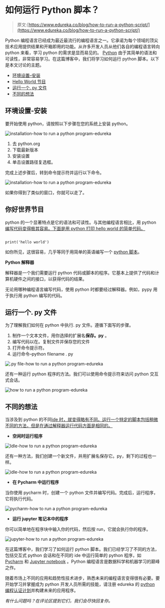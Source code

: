 # 如何运行 Python 脚本？

> 原文:[https://www.edureka.co/blog/how-to-run-a-python-script/](https://www.edureka.co/blog/how-to-run-a-python-script/)

Python 编程语言已经成为最近最流行的编程语言之一。它承诺为每个领域的顶尖技术应用提供结果和开箱即用的功能。从许多开发人员从他们各自的编程语言转向 python 来看，学习 python 的需求是显而易见的。 [Python](https://www.edureka.co/data-science-python-certification-course) 由于其简单的语法和可读性，非常容易学习。在这篇博客中，我们将学习如何运行 python 脚本。以下是本文讨论的主题。

*   [环境设置–安装](#environmentsetup)
*   [Hello World 节目](#helloworld)
*   [运行一个. py 文件](#.pyfile)
*   [不同的想法](#ides)

## **环境设置-安装**

要开始使用 python，请按照以下步骤在您的系统上安装 python。

![installation-how to run a python program-edureka](../Images/300f718305cb63f846151e726a551798.png)

1.  去 python.org
2.  下载最新版本
3.  安装设置
4.  单击设置路径复选框。

完成上述步骤后，转到命令提示符并运行以下命令。

![installation-how to run a python program-edureka](../Images/bd0aafd31d7ee1f85d015eecf617944a.png)

如果你得到了类似的窗口，你就可以走了。

## **你好世界节目**

python 的一个显著特点是它的语法和可读性。与其他编程语言相比，用 python [编写代码变得极其容易。下面是用 python 打印 hello world 的简单代码。](https://www.edureka.co/blog/java-vs-python/)

```

print('hello world')

```

如你所见，这很容易，几乎等同于用简单的英语编写一个 [python 脚本](https://www.edureka.co/blog/python-programs/)。

**Python 解释器**

解释器是一个我们需要运行 python 代码或脚本的程序。它基本上提供了代码和计算机硬件之间的接口，以获得代码的结果。

无论用哪种编程语言编写代码，使用 python 时都要经过解释器。例如，pypy 用于执行用 python 编写的代码。

## **运行一个. py 文件**

为了理解我们如何在 python 中执行. py 文件。遵循下面写的步骤。

1.  制作一个文本文件，用你选择的扩展名**保存。py** 。
2.  编写代码以在。复制文件并保存您的文件
3.  打开命令提示符。
4.  运行命令–python filename . py

![.py file-how to run a python program-edureka](../Images/4a5d8dc7af7d4fb838643b20c23de153.png)

还有一种运行 python 程序的方法。我们可以使用命令提示符来访问 python 交互式会话。

![how to run a python program-edureka](../Images/9bb26eba7461c3872f5adc3c70b3a47b.png)

## **不同的想法**

当涉及到 python 的不同[ide 时，就变得略有不同。运行一个特定的脚本包括稍微不同的方法，但是在通过解释器运行代码方面是相同的。](https://www.edureka.co/blog/best-ide-for-python/)

*   **空闲时运行程序**

![Idle-how to run a python program-edureka](../Images/22ec7a026ccb9a1693e04130c6386590.png)

还有一种方法，我们创建一个新文件，并用扩展名保存它。py，剩下的过程也一样。

![idle-how to run a python program-edureka](../Images/982319b6091fcb64f610835a8fcb8818.png)

*   **在 Pycharm 中运行程序**

当你使用 pycharm 时，创建一个 python 文件并编写代码。完成后，运行程序，它将执行代码。

![pycharm-how to run a python program-edureka](../Images/2d0a84ad949083dada45fbdbda5c7733.png)

*   **运行 jupyter 笔记本中的程序**

你可以简单地在程序块中输入你的代码，然后按 run，它就会执行你的程序。

![jupyter-how to run a python program-edureka](../Images/ba3600ec078fc46a04d465df9718ff95.png)

在这篇博客中，我们学习了如何运行 python 脚本。我们已经学习了不同的方法，包括交互式 python 会话和在不同的 ide 中运行简单的 python 程序，如 [Pycharm](https://www.edureka.co/blog/pycharm-tutorial) 和 [Jupyter notebook](https://www.edureka.co/blog/cheatsheets/Jupyter-Notebook-Cheat-Sheet) 。Python 编程语言是数据科学和机器学习的巅峰之作。

随着市场上不同的应用和趋势性技术进步，熟悉未来的编程语言变得很有必要。要开始学习并掌握成为 python 开发人员所需的技能，请注册 edureka 的 [python 编程认证计划](https://www.edureka.co/data-science-python-certification-course)并构建未来的应用程序。

*有什么问题吗？在评论区提到它们，我们会尽快回复你。*